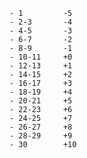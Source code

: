 	- 1         -5          
	- 2-3       -4          
	- 4-5       -3          
	- 6-7       -2          
	- 8-9       -1          
	- 10-11     +0          
	- 12-13     +1          
	- 14-15     +2          
	- 16-17     +3          
	- 18-19     +4          
	- 20-21     +5          
	- 22-23     +6          
	- 24-25     +7          
	- 26-27     +8          
	- 28-29     +9          
	- 30        +10         